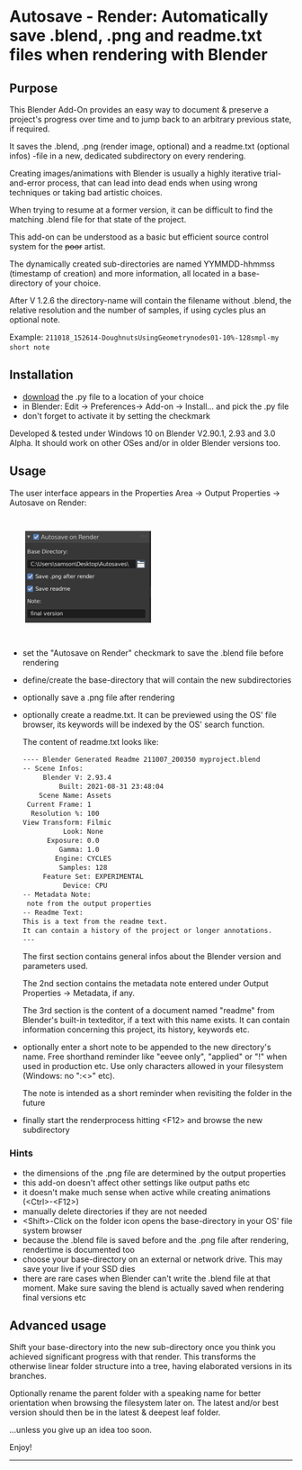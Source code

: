# Autosave - Render: Automatically save .blend, .png and readme.txt files when rendering with Blender

## Purpose 

This Blender Add-On provides an easy way to document & preserve a project's progress over time and to jump back to an arbitrary previous state, if required.

It saves the .blend, .png (render image, optional) and a readme.txt (optional infos) -file in a new, dedicated subdirectory on every rendering. 

Creating images/animations with Blender is usually a highly iterative trial-and-error process, that can lead into dead ends when using wrong techniques or taking bad artistic choices.

When trying to resume at a former version, it can be difficult to find the matching .blend file for that state of the project.

This add-on can be understood as a basic but efficient source control system for the ~~poor~~ artist.

The dynamically created sub-directories are named YYMMDD-hhmmss (timestamp of creation) and more information, all located in a base-directory of your choice. 

After V 1.2.6 the directory-name will contain the filename without .blend, the relative resolution and the number of samples, if using cycles plus an optional note. 

Example: `211018_152614-DoughnutsUsingGeometrynodes01-10%-128smpl-my short note`

## Installation

- [download](https://github.com/ICarryTheDustOfAJourney/Autosave-Render/raw/main/autosave.py) the .py file to a location of your choice
- in Blender: Edit -> Preferences-> Add-on -> Install... and pick the .py file
- don't forget to activate it by setting the checkmark

Developed & tested under Windows 10 on Blender V2.90.1, 2.93 and 3.0 Alpha.
It should work on other OSes and/or in older Blender versions too.

## Usage

The user interface appears in the Properties Area -> Output Properties -> Autosave on Render:

<img src="https://raw.githubusercontent.com/ICarryTheDustOfAJourney/Autosave-Render/assets/ui.png" alt="UI" style="width:16em; margin:2em" width="100"/>

- set the "Autosave on Render" checkmark to save the .blend file before rendering

- define/create the base-directory that will contain the new subdirectories

- optionally save a .png file after rendering

- optionally create a readme.txt. It can be previewed using the OS' file browser, its keywords will be indexed by the OS' search function.
    
    The content of readme.txt looks like:

      ---- Blender Generated Readme 211007_200350 myproject.blend
      -- Scene Infos:
           Blender V: 2.93.4
               Built: 2021-08-31 23:48:04
          Scene Name: Assets               
       Current Frame: 1
        Resolution %: 100
      View Transform: Filmic
                Look: None
            Exposure: 0.0
               Gamma: 1.0
              Engine: CYCLES
               Samples: 128
           Feature Set: EXPERIMENTAL
                Device: CPU
      -- Metadata Note:
       note from the output properties
      -- Readme Text:
      This is a text from the readme text. 
      It can contain a history of the project or longer annotations.
      ---

   The first section contains general infos about the Blender version and parameters used.
   
   The 2nd section contains the metadata note entered under Output Properties -> Metadata, if any.
   
   The 3rd section is the content of a document named "readme" from Blender's built-in texteditor, if a text with this name exists. It can contain information concerning this project, its history, keywords etc.

- optionally enter a short note to be appended to the new directory's name. Free shorthand reminder like "eevee only", "applied" or "!" when used in production etc. Use only characters allowed in your filesystem (Windows: no ":&lt;&gt;" etc). 

  The note is intended as a short reminder when revisiting the folder in the future

- finally start the renderprocess hitting &lt;F12> and browse the new subdirectory

### Hints
- the dimensions of the .png file are determined by the output properties
- this add-on doesn't affect other settings like output paths etc
- it doesn't make much sense when active while creating animations (&lt;Ctrl>-&lt;F12>)
- manually delete directories if they are not needed
- &lt;Shift>-Click on the folder icon opens the base-directory in your OS' file system browser
- because the .blend file is saved before and the .png file after rendering, rendertime is documented too
- choose your base-directory on an external or network drive. This may save your live if your SSD dies
- there are rare cases when Blender can't write the .blend file at that moment. Make sure saving the blend is actually saved when rendering final versions etc

## Advanced usage

Shift your base-directory into the new sub-directory once you think you achieved significant progress with that render.
This transforms the otherwise linear folder structure into a tree, having elaborated versions in its branches.

Optionally rename the parent folder with a speaking name for better orientation when browsing the filesystem later on. The latest and/or best version should then be in the latest & deepest leaf folder.

...unless you give up an idea too soon.

Enjoy!

---
